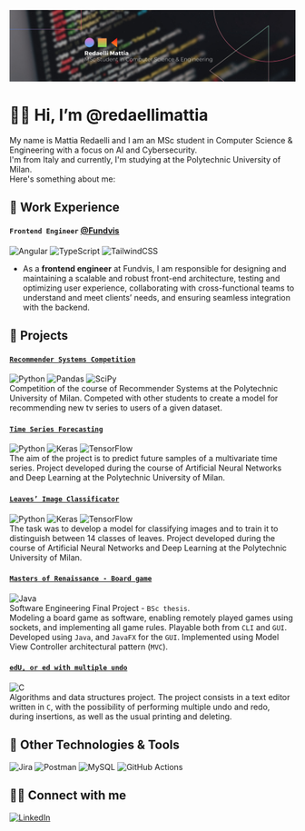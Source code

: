 ![Header](header.png "Header")
# 👋🏼 Hi, I’m @redaellimattia
My name is Mattia Redaelli and I am an MSc student in Computer Science & Engineering with a focus on AI and Cybersecurity.  
I'm from Italy and currently, I'm studying at the Polytechnic University of Milan.  
Here's something about me:
## 💼 Work Experience
#### `Frontend Engineer` [@Fundvis](https://fundvis.org)
![Angular](https://img.shields.io/badge/angular-%23DD0031.svg?style=flat&logo=angular&logoColor=white)
![TypeScript](https://img.shields.io/badge/typescript-%23007ACC.svg?style=flat&logo=typescript&logoColor=white)
![TailwindCSS](https://img.shields.io/badge/tailwindcss-%2338B2AC.svg?style=flat&logo=tailwind-css&logoColor=white)
- As a **frontend engineer** at Fundvis, I am responsible for designing and maintaining a scalable and robust front-end architecture, testing and optimizing user experience, collaborating with cross-functional teams to understand and meet clients’ needs, and ensuring seamless integration with the backend.

## 🧪 Projects
#### [`Recommender Systems Competition`](https://github.com/redaellimattia/RecSys-Competition-2022-Polimi)  
![Python](https://img.shields.io/badge/Python-3670A0?style=flat&logo=python&logoColor=ffdd54)
![Pandas](https://img.shields.io/badge/pandas-%23150458.svg?style=flat&logo=pandas&logoColor=white)
![SciPy](https://img.shields.io/badge/SciPy-%230C55A5.svg?style=flat&logo=scipy&logoColor=%white)  
Competition of the course of Recommender Systems at the Polytechnic University of Milan. Competed with other students to create a model for recommending new tv series to users of a given dataset.
#### [`Time Series Forecasting`](https://github.com/redaellimattia/DL-Time-Series-Forecasting)  
![Python](https://img.shields.io/badge/Python-3670A0?style=flat&logo=python&logoColor=ffdd54)
![Keras](https://img.shields.io/badge/Keras-%23D00000.svg?style=flat&logo=Keras&logoColor=white)
![TensorFlow](https://img.shields.io/badge/TensorFlow-%23FF6F00.svg?style=flat&logo=TensorFlow&logoColor=white)  
The aim of the project is to predict future samples of a multivariate time series. Project developed during the course of Artificial Neural Networks and Deep Learning at the Polytechnic University of Milan.
#### [`Leaves’ Image Classificator`](https://github.com/redaellimattia/DL-Leaves_Images_Classificator)  
![Python](https://img.shields.io/badge/Python-3670A0?style=flat&logo=python&logoColor=ffdd54)
![Keras](https://img.shields.io/badge/Keras-%23D00000.svg?style=flat&logo=Keras&logoColor=white)
![TensorFlow](https://img.shields.io/badge/TensorFlow-%23FF6F00.svg?style=flat&logo=TensorFlow&logoColor=white)  
The task was to develop a model for classifying images and to train it to distinguish between 14 classes of leaves. Project developed during the course of Artificial Neural Networks and Deep Learning at the Polytechnic University of Milan.
#### [`Masters of Renaissance - Board game`](https://github.com/redaellimattia/Progetto-SWE-2021) 
![Java](https://img.shields.io/badge/Java-%23ED8B00.svg?style=flat&logo=java&logoColor=white)  
Software Engineering Final Project - `BSc thesis`.  
Modeling a board game as software, enabling remotely played games using sockets, and implementing all game rules. Playable both from `CLI` and `GUI`. Developed using `Java`, and `JavaFX` for the `GUI`. Implemented using Model View Controller architectural pattern (`MVC`).
#### [`edU, or ed with multiple undo`](https://github.com/redaellimattia/Progetto-API-2020)  
![C](https://img.shields.io/badge/-C-61DAFB?logo=C&logoColor=white&style=flat)  
Algorithms and data structures project. The project consists in a text editor written in `C`, with the possibility of performing multiple undo and redo, during insertions, as well as the usual printing and deleting.

## 🔧 Other Technologies & Tools
![Jira](https://img.shields.io/badge/jira-%230A0FFF.svg?style=flat&logo=jira&logoColor=white)
![Postman](https://img.shields.io/badge/Postman-FF6C37?style=flat&logo=postman&logoColor=white)
![MySQL](https://img.shields.io/badge/mysql-%2300f.svg?style=flat&logo=mysql&logoColor=white)
![GitHub Actions](https://img.shields.io/badge/github%20actions-%232671E5.svg?style=flat&logo=githubactions&logoColor=white)

## 🙌🏽 Connect with me
[![LinkedIn](https://img.shields.io/badge/Linkedin-%230077B5.svg?style=flat&logo=linkedin&logoColor=white)](https://www.linkedin.com/in/redaelli-mattia/)

